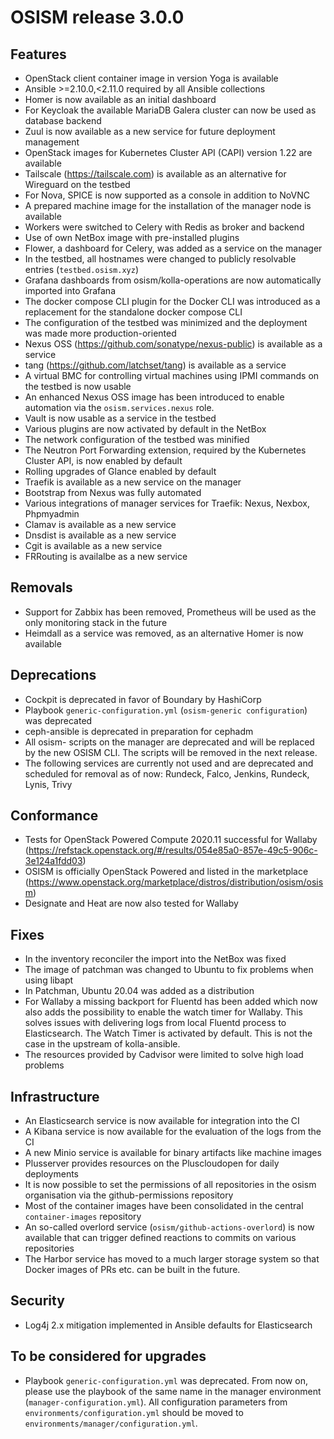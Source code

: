 # OSISM release 3.0.0

## Features

* OpenStack client container image in version Yoga is available
* Ansible >=2.10.0,<2.11.0 required by all Ansible collections
* Homer is now available as an initial dashboard
* For Keycloak the available MariaDB Galera cluster can now be used as database
  backend
* Zuul is now available as a new service for future deployment management
* OpenStack images for Kubernetes Cluster API (CAPI) version 1.22 are available
* Tailscale (https://tailscale.com) is available as an alternative for Wireguard
  on the testbed
* For Nova, SPICE is now supported as a console in addition to NoVNC
* A prepared machine image for the installation of the manager node is available
* Workers were switched to Celery with Redis as broker and backend
* Use of own NetBox image with pre-installed plugins
* Flower, a dashboard for Celery, was added as a service on the manager
* In the testbed, all hostnames were changed to publicly resolvable entries (``testbed.osism.xyz``)
* Grafana dashboards from osism/kolla-operations are now automatically imported
  into Grafana
* The docker compose CLI plugin for the Docker CLI was introduced as a
  replacement for the standalone docker compose CLI
* The configuration of the testbed was minimized and the deployment was made
  more production-oriented
* Nexus OSS (https://github.com/sonatype/nexus-public) is available as a service
* tang (https://github.com/latchset/tang) is available as a service
* A virtual BMC for controlling virtual machines using IPMI commands on the
  testbed is now usable
* An enhanced Nexus OSS image has been introduced to enable automation via the
  ``osism.services.nexus`` role.
* Vault is now usable as a service in the testbed
* Various plugins are now activated by default in the NetBox
* The network configuration of the testbed was minified
* The Neutron Port Forwarding extension, required by the Kubernetes Cluster API,
  is now enabled by default
* Rolling upgrades of Glance enabled by default
* Traefik is available as a new service on the manager
* Bootstrap from Nexus was fully automated
* Various integrations of manager services for Traefik: Nexus, Nexbox, Phpmyadmin
* Clamav is available as a new service
* Dnsdist is available as a new service
* Cgit is available as a new service
* FRRouting is availalbe as a new service

## Removals

* Support for Zabbix has been removed, Prometheus will be used as the only
  monitoring stack in the future
* Heimdall as a service was removed, as an alternative Homer is now available

## Deprecations

* Cockpit is deprecated in favor of Boundary by HashiCorp
* Playbook ``generic-configuration.yml`` (``osism-generic configuration``) was
  deprecated
* ceph-ansible is deprecated in preparation for cephadm
* All osism- scripts on the manager are deprecated and will be replaced by
  the new OSISM CLI. The scripts will be removed in the next release.
* The following services are currently not used and are deprecated and scheduled
  for removal as of now: Rundeck, Falco, Jenkins, Rundeck, Lynis, Trivy

## Conformance

* Tests for OpenStack Powered Compute 2020.11 successful for Wallaby (https://refstack.openstack.org/#/results/054e85a0-857e-49c5-906c-3e124a1fdd03)
* OSISM is officially OpenStack Powered and listed in the marketplace (https://www.openstack.org/marketplace/distros/distribution/osism/osism)
* Designate and Heat are now also tested for Wallaby

## Fixes

* In the inventory reconciler the import into the NetBox was fixed
* The image of patchman was changed to Ubuntu to fix problems when using libapt
* In Patchman, Ubuntu 20.04 was added as a distribution
* For Wallaby a missing backport for Fluentd has been added which now also adds
  the possibility to enable the watch timer for Wallaby. This solves issues with
  delivering logs from local Fluentd process to Elasticsearch. The Watch Timer is
  activated by default. This is not the case in the upstream of kolla-ansible.
* The resources provided by Cadvisor were limited to solve high load problems

## Infrastructure

* An Elasticsearch service is now available for integration into the CI
* A Kibana service is now available for the evaluation of the logs from the CI
* A new Minio service is available for binary artifacts like machine images
* Plusserver provides resources on the Pluscloudopen for daily deployments
* It is now possible to set the permissions of all repositories in the osism
  organisation via the github-permissions repository
* Most of the container images have been consolidated in the central
  ``container-images`` repository
* An so-called overlord service (``osism/github-actions-overlord``) is now
  available that can trigger defined reactions to commits on various repositories
* The Harbor service has moved to a much larger storage system so that Docker
  images of PRs etc. can be built in the future.

## Security

* Log4j 2.x mitigation implemented in Ansible defaults for Elasticsearch

## To be considered for upgrades

* Playbook ``generic-configuration.yml`` was deprecated. From now on, please
  use the playbook of the same name in the manager environment (``manager-configuration.yml``).
  All configuration parameters from ``environments/configuration.yml`` should be moved
  to ``environments/manager/configuration.yml``.

